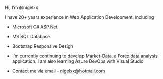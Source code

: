Hi, I’m @nigelxx

I have 20+ years experience in Web Application Development, including
- Microsoft C# ASP.Net
- MS SQL Database
- Bootstrap Responsive Design


- I’m currently continuing to develop Market-Data, a Forex data analysis application. I am also learning Azure DevOps with Visual Studio 
- Contact me via email - nigelxx@hotmail.com 

<!---
nigelxx/nigelxx is a ✨ special ✨ repository because its `README.md` (this file) appears on your GitHub profile.
You can click the Preview link to take a look at your changes.
--->
